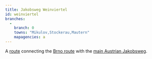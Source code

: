 ```yaml
---
title: Jakobsweg Weinviertel
id: weinviertel
branches:
  -
    branch: 0
    towns: "Mikulov,Stockerau,Mautern"
    mapagencies: a
---
```


A [route][0] connecting the [Brno route][1] with the [main Austrian Jakobsweg][2].

[0]: http://www.jakobsweg-weinviertel.at/
[1]: brno.html
[2]: austria.html